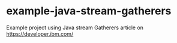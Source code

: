 # example-java-stream-gatherers
Example project using Java stream Gatherers article on https://developer.ibm.com/
